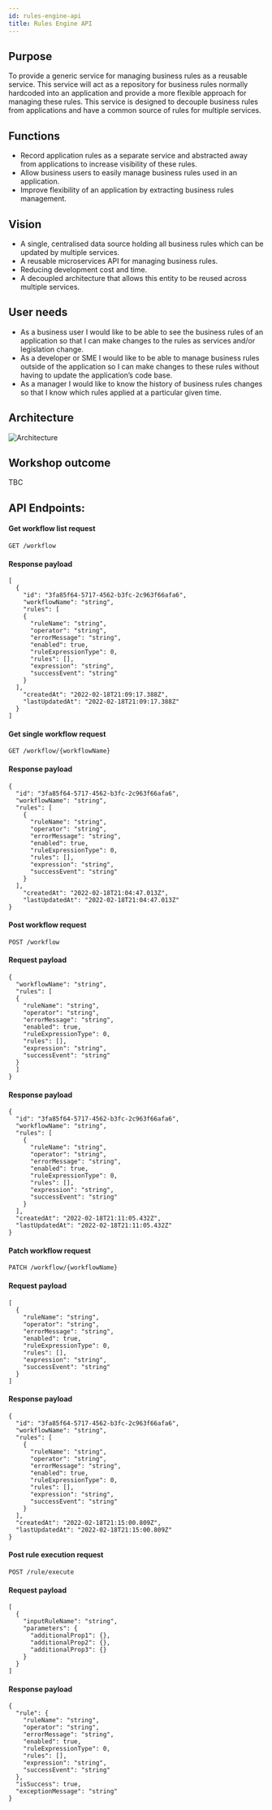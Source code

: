 ```yaml
---
id: rules-engine-api
title: Rules Engine API
---
```


## Purpose

To provide a generic service for managing business rules as a reusable service. This service will act as a repository for business rules normally hardcoded into an application and provide a more flexible approach for managing these rules.
This service is designed to decouple business rules from applications and have a common source of rules for multiple services.

## Functions

- Record application rules as a separate service and abstracted away from applications to increase visibility of these rules.
- Allow business users to easily manage business rules used in an application.
- Improve flexibility of an application by extracting business rules management.

## Vision

- A single, centralised data source holding all business rules which can be updated by multiple services.
- A reusable microservices API for managing business rules.
- Reducing development cost and time.
- A decoupled architecture that allows this entity to be reused across multiple services.

## User needs

- As a business user I would like to be able to see the business rules of an application so that I can make changes to the rules as services and/or legislation change.
- As a developer or SME I would like to be able to manage business rules outside of the application so I can make changes to these rules without having to update the application’s code base.
- As a manager I would like to know the history of business rules changes so that I know which rules applied at a particular given time.

## Architecture

![Architecture](./doc-images/rules_engine_architecture.png)

## Workshop outcome

TBC

## API Endpoints:

#### Get workflow list request

```
GET /workflow
```

#### Response payload

```
[
  {
    "id": "3fa85f64-5717-4562-b3fc-2c963f66afa6",
    "workflowName": "string",
    "rules": [
    {
      "ruleName": "string",
      "operator": "string",
      "errorMessage": "string",
      "enabled": true,
      "ruleExpressionType": 0,
      "rules": [],
      "expression": "string",
      "successEvent": "string"
    }
  ],
    "createdAt": "2022-02-18T21:09:17.388Z",
    "lastUpdatedAt": "2022-02-18T21:09:17.388Z"
  }
]
```

#### Get single workflow request

```
GET /workflow/{workflowName}
```

#### Response payload

```
{
  "id": "3fa85f64-5717-4562-b3fc-2c963f66afa6",
  "workflowName": "string",
  "rules": [
    {
      "ruleName": "string",
      "operator": "string",
      "errorMessage": "string",
      "enabled": true,
      "ruleExpressionType": 0,
      "rules": [],
      "expression": "string",
      "successEvent": "string"
    }
  ],
    "createdAt": "2022-02-18T21:04:47.013Z",
    "lastUpdatedAt": "2022-02-18T21:04:47.013Z"
}
```

#### Post workflow request

```
POST /workflow
```

#### Request payload

```
{
  "workflowName": "string",
  "rules": [
  {
    "ruleName": "string",
    "operator": "string",
    "errorMessage": "string",
    "enabled": true,
    "ruleExpressionType": 0,
    "rules": [],
    "expression": "string",
    "successEvent": "string"
  }
  ]
}
```

#### Response payload

```
{
  "id": "3fa85f64-5717-4562-b3fc-2c963f66afa6",
  "workflowName": "string",
  "rules": [
    {
      "ruleName": "string",
      "operator": "string",
      "errorMessage": "string",
      "enabled": true,
      "ruleExpressionType": 0,
      "rules": [],
      "expression": "string",
      "successEvent": "string"
    }
  ],
  "createdAt": "2022-02-18T21:11:05.432Z",
  "lastUpdatedAt": "2022-02-18T21:11:05.432Z"
}
```

#### Patch workflow request

```
PATCH /workflow/{workflowName}
```

#### Request payload

```
[
  {
    "ruleName": "string",
    "operator": "string",
    "errorMessage": "string",
    "enabled": true,
    "ruleExpressionType": 0,
    "rules": [],
    "expression": "string",
    "successEvent": "string"
  }
]
```

#### Response payload

```
{
  "id": "3fa85f64-5717-4562-b3fc-2c963f66afa6",
  "workflowName": "string",
  "rules": [
    {
      "ruleName": "string",
      "operator": "string",
      "errorMessage": "string",
      "enabled": true,
      "ruleExpressionType": 0,
      "rules": [],
      "expression": "string",
      "successEvent": "string"
    }
  ],
  "createdAt": "2022-02-18T21:15:00.809Z",
  "lastUpdatedAt": "2022-02-18T21:15:00.809Z"
}
```

#### Post rule execution request

```
POST /rule/execute
```

#### Request payload

```
[
  {
    "inputRuleName": "string",
    "parameters": {
      "additionalProp1": {},
      "additionalProp2": {},
      "additionalProp3": {}
    }
  }
]
```

#### Response payload

```
{
  "rule": {
    "ruleName": "string",
    "operator": "string",
    "errorMessage": "string",
    "enabled": true,
    "ruleExpressionType": 0,
    "rules": [],
    "expression": "string",
    "successEvent": "string"
  },
  "isSuccess": true,
  "exceptionMessage": "string"
}
```
